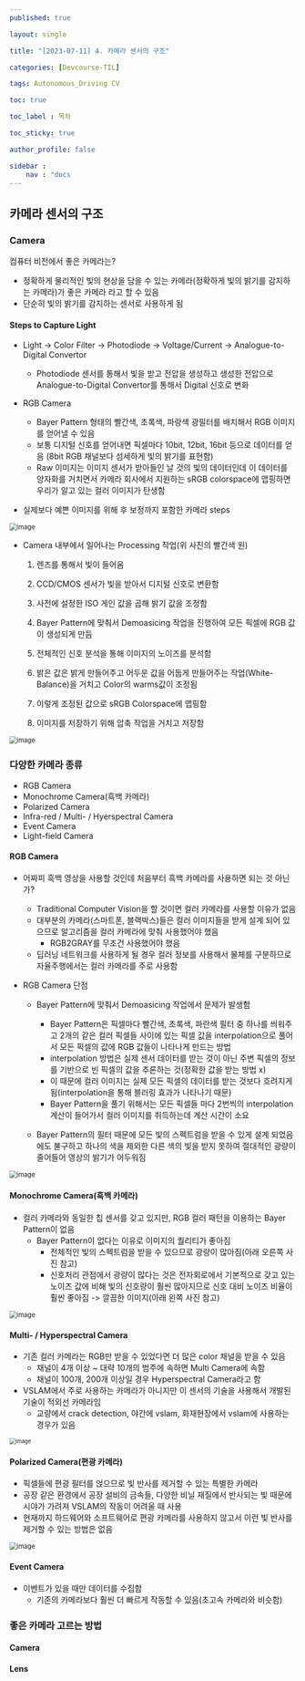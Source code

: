 ```yaml
---
published: true

layout: single

title: "[2023-07-11] 4. 카메라 센서의 구조"

categories: [Devcourse-TIL]

tags: Autonomous_Driving CV

toc: true

toc_label : 목차

toc_sticky: true

author_profile: false

sidebar :
    nav : "docs
---
```


## 카메라 센서의 구조



### Camera



컴퓨터 비전에서 좋은 카메라는?

- 정확하게 물리적인 빛의 현상을 담을 수 있는 카메라(정확하게 빛의 밝기를 감지하는 카메라)가 좋은 카메라 라고 할 수 있음  
- 단순히 빛의 밝기를 감지하는 센서로 사용하게 됨



#### Steps to Capture Light

- Light -> Color Filter -> Photodiode -> Voltage/Current -> Analogue-to-Digital Convertor
  - Photodiode 센서를 통해서 빛을 받고 전압을 생성하고 생성한 전압으로 Analogue-to-Digital Convertor를 통해서 Digital 신호로 변화
- RGB Camera
  - Bayer Pattern 형태의 빨간색, 초록색, 파랑색 광필터를 배치해서 RGB 이미지를 얻어낼 수 있음
  - 보통 디지털 신호를 얻어내면 픽셀마다 10bit, 12bit, 16bit 등으로 데이터를 얻음 (8bit RGB 채널보다 섬세하게 빛의 밝기를 표현함)
  - Raw 이미지는 이미지 센서가 받아들인 날 것의 빛의 데이터인데 이 데이터를 양자화를 거치면서 카메라 회사에서 지원하는 sRGB colorspace에 맵핑하면 우리가 알고 있는 컬러 이미지가 탄생함



- 실제보다 예쁜 이미지를 위해 후 보정까지 포함한 카메라 steps

<img src="https://github.com/shpark98/Projects/assets/116723552/51bd0ac1-23f5-4408-8472-c743e17ee6f6" alt="image" style="zoom: 80%;" />

- Camera 내부에서 일어나는 Processing 작업(위 사진의 빨간색 원)

  1. 렌즈를 통해서 빛이 들어옴

  2. CCD/CMOS 센서가 빛을 받아서 디지털 신호로 변환함
  3. 사전에 설정한 ISO 게인 값을 곱해 밝기 값을 조정함
  4. Bayer Pattern에 맞춰서 Demoasicing 작업을 진행하여 모든 픽셀에 RGB 값이 생성되게 만듬
  5. 전체적인 신호 분석을 통해 이미지의 노이즈를 분석함
  6. 밝은 값은 밝게 만들어주고 어두운 값을 어둡게 만들어주는 작업(White-Balance)을 거치고 Color의 warms값이 조정됨
  7. 이렇게 조정된 값으로 sRGB Colorspace에 맵핑함
  8. 이미지를 저장하기 위해 압축 작업을 거치고 저장함

<img src="https://github.com/shpark98/Projects/assets/116723552/fa45cf4d-ead9-4468-9e50-be8869b93475" alt="image" style="zoom: 80%;" />



### 다양한 카메라 종류

- RGB Camera
- Monochrome Camera(흑백 카메라)
- Polarized Camera
- Infra-red / Multi- / Hyerspectral Camera
- Event Camera
- Light-field Camera



#### RGB Camera

- 어짜피 흑백 영상을 사용할 것인데 처음부터 흑백 카메라를 사용하면 되는 것 아닌가?

  - Traditional Computer Vision을 할 것이면 컬러 카메라를 사용할 이유가 없음
  - 대부분의 카메라(스마트폰, 블랙박스)들은 컬러 이미지들을 받게 설계 되어 있으므로 알고리즘을 컬러 카메라에 맞춰 사용했어야 했음
    - RGB2GRAY를 무조건 사용했어야 했음
  - 딥러닝 네트워크를 사용하게 될 경우 컬러 정보를 사용해서 물체를 구분하므로 자율주행에서는 컬러 카메라를 주로 사용함

- RGB Camera 단점

  - Bayer Pattern에 맞춰서 Demoasicing 작업에서 문제가 발생함
    - Bayer Pattern은 픽셀마다 빨간색, 초록색, 파란색 필터 중 하나를 씌워주고 2개의 같은 컬러 픽셀들 사이에 있는 픽셀 값을 interpolation으로 풀어서 모든 픽셀의 값에 RGB 값들이 나타나게 만드는 방법
    - interpolation 방법은 실제 센서 데이터를 받는 것이 아닌 주변 픽셀의 정보를 기반으로 빈 픽셀의 값을 추론하는 것(정확한 값을 받는 방법 x) 
    - 이 때문에 컬러 이미지는 실제 모든 픽셀의 데이터를 받는 것보다 흐려지게 됨(interpolation을 통해 블러링 효과가 나타나기 때문)
    - Bayer Pattern을 풀기 위해서는 모든 픽셀들 마다 2번씩의 interpolation 계산이 들어가서 컬러 이미지를 취득하는데 계산 시간이 소요

  - Bayer Pattern의 필터 때문에 모든 빛의 스펙트럼을 받을 수 있게 설계 되었음에도 불구하고 하나의 색을 제외한 다른 색의 빛을 받지 못하여 절대적인 광량이 줄어들어 영상의 밝기가 어두워짐

  

<img src="https://github.com/shpark98/Projects/assets/116723552/9811244d-d374-433a-886e-8a3d33704e93" alt="image" style="zoom: 80%;" />



#### Monochrome Camera(흑백 카메라)

- 컬러 카메라와 동일한 칩 센서를 갖고 있지만, RGB 컬러 패턴을 이용하는 Bayer Pattern이 없음
  - Bayer Pattern이 없다는 이유로 이미지의 퀄리티가 좋아짐
    - 전체적인 빛의 스펙트럼을 받을 수 있으므로 광량이 많아짐(아래 오른쪽 사진 참고)
    - 신호처리 관점에서 광량이 많다는 것은 전자회로에서 기본적으로 갖고 있는 노이즈 값에 비해 빛의 신호량이 훨씬 많아지므로 신호 대비 노이즈 비율이 훨씬 좋아짐 -> 깔끔한 이미지(아래 왼쪽 사진 참고)

<img src="https://github.com/shpark98/Projects/assets/116723552/cb1e6850-ad75-4bae-96ea-49f9b0feb83a" alt="image" style="zoom: 80%;" />



#### Multi- / Hyperspectral Camera

- 기존 컬러 카메라는 RGB만 받을 수 있었다면 더 많은 color 채널을 받을 수 있음
  - 채널이 4개 이상 ~ 대략 10개의 범주에 속하면 Multi Camera에 속함
  - 채널이 100개, 200개 이상일 경우 Hyperspectral Camera라고 함
- VSLAM에서 주로 사용하는 카메라가 아니지만 이 센서의 기술을 사용해서 개발된 기술이 적외선 카메라임
  - 교량에서 crack detection, 야간에 vslam, 화재현장에서 vslam에 사용하는 경우가 있음

<img src="https://github.com/shpark98/Projects/assets/116723552/1cf086dd-7718-4bef-a960-fe821dce1420" alt="image" style="zoom:67%;" />



#### Polarized Camera(편광 카메라)

- 픽셀들에 편광 필터를 얹으므로 빛 반사를 제거할 수 있는 특별한 카메라
- 공장 같은 환경에서 공장 설비의 금속들, 다양한 비닐 재질에서 반사되는 빛 때문에 시야가 가려져 VSLAM의 작동이 어려울 때 사용
- 현재까지 하드웨어와 소프트웨어로 편광 카메라를 사용하지 않고서 이런 빛 반사를 제거할 수 있는 방법은 없음 

<img src="https://github.com/shpark98/Projects/assets/116723552/81d8a8d6-cb2f-4700-bcd2-6a5dadb7a977" alt="image" style="zoom: 80%;" />



#### Event Camera

- 이벤트가 있을 때만 데이터를 수집함
  - 기존의 카메라보다 훨씬 더 빠르게 작동할 수 있음(초고속 카메라와 비슷함)





### 좋은 카메라 고르는 방법



#### Camera

#### Lens
